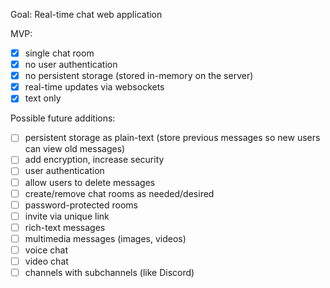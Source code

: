 Goal: Real-time chat web application

MVP:
- [x] single chat room
- [x] no user authentication
- [x] no persistent storage (stored in-memory on the server)
- [x] real-time updates via websockets
- [x] text only

Possible future additions:
- [ ] persistent storage as plain-text (store previous messages so new users can view old messages)
- [ ] add encryption, increase security
- [ ] user authentication
- [ ] allow users to delete messages
- [ ] create/remove chat rooms as needed/desired
- [ ] password-protected rooms
- [ ] invite via unique link
- [ ] rich-text messages
- [ ] multimedia messages (images, videos)
- [ ] voice chat
- [ ] video chat
- [ ] channels with subchannels (like Discord)
